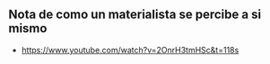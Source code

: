 
## Nota de como un materialista se percibe a si mismo
- https://www.youtube.com/watch?v=2OnrH3tmHSc&t=118s